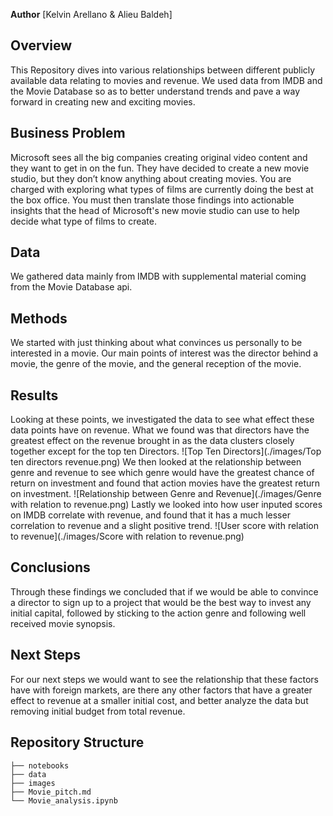 
**Author** [Kelvin Arellano & Alieu Baldeh]
## Overview
This Repository dives into various relationships between different publicly available data relating to movies and revenue. We used data from IMDB and the Movie Database so as to better understand trends and pave a way forward in creating new and exciting movies.
## Business Problem
Microsoft sees all the big companies creating original video content and they want to get in on the fun. They have decided to create a new movie studio, but they don’t know anything about creating movies. You are charged with exploring what types of films are currently doing the best at the box office. You must then translate those findings into actionable insights that the head of Microsoft's new movie studio can use to help decide what type of films to create.
## Data
We gathered data mainly from IMDB with supplemental material coming from the Movie Database api.
## Methods
We started with just thinking about what convinces us personally to be interested in a movie. Our main points of interest was the director behind a movie, the genre of the movie, and the general reception of the movie.
## Results
Looking at these points, we investigated the data to see what effect these data points have on revenue. What we found was that directors have the greatest effect on the revenue brought in as the data clusters closely together except for the top ten Directors.
![Top Ten Directors](./images/Top ten directors revenue.png)
We then looked at the relationship between  genre and revenue to see which genre would have the greatest chance of return on investment and found that action movies have the greatest return on investment.
![Relationship between Genre and Revenue](./images/Genre with relation to revenue.png)
Lastly we looked into how user inputed scores on IMDB correlate with revenue, and found that it has a much lesser correlation to revenue and  a slight positive trend.
![User score with relation to revenue](./images/Score with relation to revenue.png)
## Conclusions
Through these findings we concluded that if we would be able to convince a director to sign up to a project that would be the best way to invest any initial capital, followed by sticking to the action genre and following well received movie synopsis.
## Next Steps
For our next steps we would want to see the relationship that these factors have with foreign markets, are there any other factors that have a greater effect to revenue at a smaller initial cost, and better analyze the data but removing initial budget from total revenue.

## Repository Structure
```
├── notebooks
├── data
├── images
├── Movie_pitch.md
└── Movie_analysis.ipynb
```

